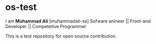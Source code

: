# os-test
I am **Muhammad Ali**  [muhammadali-se]
Sofware enineer || Front-and Developer || Competetive Programmer  

This is a test repository for open source contribution.
